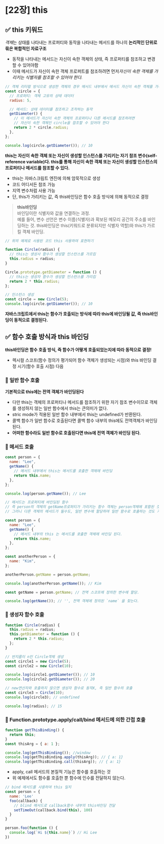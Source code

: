 # [22장] this

## ✅ this 키워드

<i>객체</i>는 상태를 나타내는 프로퍼티와 동작을 나타내는 메서드를 하나의 <b>논리적인 단위로 묶은 복합적인 자료구조</b>

- 동작을 나타내는 메서드는 자신이 속한 객체의 상태, 즉 프로퍼티를 참조하고 변경할 수 있어야함
- 이때 메서드가 자신이 속한 객체 프로퍼트를 참조하려면 먼저*자신이 속한 객체를 가리키는 식별자를 참조할 수 있어야 한다.*

```jsx
// 객체 리터럴 방식으로 생성한 객체의 경우 메서드 내부에서 메서드 자신이 속한 객체를 가리키는 식별자를 재귀적으로 참조할 수 있다
const circle = {
  // 프로퍼티: 객체 고유의 상태 데이터
  radius: 5,

  // 메서드: 상태 데이터를 참조하고 조작하는 동작
  getDiameter() {
    // 이 메서드가 자신이 속한 객체의 프로퍼티나 다른 메서드를 참조하려면
    // 자신이 속한 객체인 circle을 참조할 수 있어야 한다
    return 2 * circle.radius;
  },
};

console.log(circle.getDiameter()); // 10
```

**this는 자신이 속한 객체 또는 자신이 생성할 인스턴스를 가리키는 자기 참조 변수(self-reference variable)다. this를 통해 자신이 속한 객체 또는 자신이 생성할 인스턴스의 프로퍼티나 메서드를 참조할 수 있다.**

- this는 자바스크림트 엔진에 의해 암묵적으로 생성
- 코드 어디서든 참조 가능
- 지역 변수처럼 사용 가능
- 단, this가 가리키는 값, 즉 this바인딩은 함수 호출 방식에 의해 동적으로 결정

> **this바인딩** <br />
> 바인딩이란 식별자와 값을 연결하는 과정. <br />
> 예를 들어, 변수 선언은 변수 이름(식별자)과 확보된 메모리 공간의 주소를 바인딩하는 것.
> this바인딩은 this(키워드로 분류되지만 식별자 역할)와 this가 가르킬 객체 바인딩.

```jsx
// 위의 예제로 사용된 코드 this 사용하여 표현하기

function Circle(radius) {
  // this는 생성사 함수가 생성할 인스턴스를 가르킴
  this.radius = radius;
}

Circle.prototype.getDiameter = function () {
  // this는 생성자 함수가 생성할 인스턴스를 가리킴
  return 2 * this.radius;
};

// 인스턴스 생성
const circle = new Circle(5);
console.log(circle.getDiameter()); // 10
```

**자바스크립트에서 this는 함수가 호출되는 방식에 따라 this에 바인딩될 값, 즉 this바인딩이 동적으로 결정된다.**

## ✅ 함수 호출 방식과 this 바인딩

**this바인딩은 함수 호출 방식, 즉 함수가 어떻게 호출되었는지에 따라 동적으로 결정!**

- 렉시컬 스코프(함수 정의가 평가되어 함수 객체가 생성되는 시점)와 this 바인딩 결정 시기(함수 호출 시점) 다음

### 📍 일반 함수 호출

**기본적으로 this에는 전역 객체가 바인딩된다**

- 다만 this는 객체의 프로퍼티나 메서드를 참조하기 위한 자기 참조 변수이므로 객체를 생성하지 않는 일반 함수에서 this는 큰의미가 없다.
- stric mode가 적용된 일반 함수 내부에서 this는 undefined가 반환된다.
- 콜백 함수가 일반 함수로 호출된다면 콜백 함수 내부의 this에도 전역객체가 바인딩된다.
- **어떠한 함수라도 일반 함수로 호출된다면 this에 전역 객체가 바인딩 된다.**

### 📍 메서드 호출

```jsx
const person = {
  name: "Lee",
  getName() {
    // 메서드 내부에서 this는 메서드를 호출한 객체에 바인딩
    return this.name;
  },
};

console.log(person.getName()); // Lee
```

```jsx
// 메서드는 프로퍼티에 바인딩된 함수
// 즉 person의 객체의 getName프로퍼티가 가리키는 함수 객체는 person객체에 포함된 것이 아니라 독립적으로 존재하는 별도의 객체
// 그러니 다른 객체의 메서드가 될수도, 일반 변수에 할당하여 일반 함수로 호출하는 것도 가능하다

const person = {
  name: "Lee",
  getName() {
    // 메서드 내부의 this 는 메서드를 호출한 객체에 바인딩 된다.
    return this.name;
  },
};

const anotherPerson = {
  name: "Kim",
};

anotherPerson.getName = person.getName;

console.log(anotherPerson.getName()); // Kim

const getName = person.getName; // 전역 스코프에 정의한 변수에 할당.

console.log(getName()); // '', 전역 객체에 정의된 `name` 을 찾는다.
```

### 📍 생성자 함수 호출

```jsx
function Circle(radius) {
  this.radius = radius;
  this.getDiameter = function () {
    return 2 * this.radius;
  };
}

// 반지름이 n인 Circle객체 생성
const circle1 = new Circle(5);
const circle2 = new Circle(10);

console.log(circle1.getDiameter()); // 10
console.log(circle2.getDiameter()); // 20

// new연산자와 호출하지 않으면 생성자 함수로 동작X, 즉 일반 함수의 호출
const circle3 = Circle(10);
console.log(circle3); // undefined

console.log(radius); // 15
```

### 📍 Function.prototype.apply/call/bind 메서드에 의한 간접 호출

```jsx
function getThisBinding() {
  return this;
}
const thisArg = { a: 1 };

console.log(getThisBinding()); //window
console.log(getThisBinding.apply(thisArg)); // { a: 1}
console.log(getThisBinding.call(thisArg)); // { a: 1}
```

- apply, call 메서드의 본질적 기능은 함수를 호출하는 것
- 위 예제에서도 함수를 호출한 뿐 함수에 인수를 전달하지 않는다.

```jsx
// bind 메서드를 사용하여 this 일치
const person = {
  name: 'Lee'
  foo(callback) {
    // blind 메서드로 callback함수 내부의 this바인딩 전달
    setTimeOut(callback.bind(this), 100)
  }
}

person.foo(function () {
  console.log(`Hi ${this.name}`) // Hi Lee
})
```
